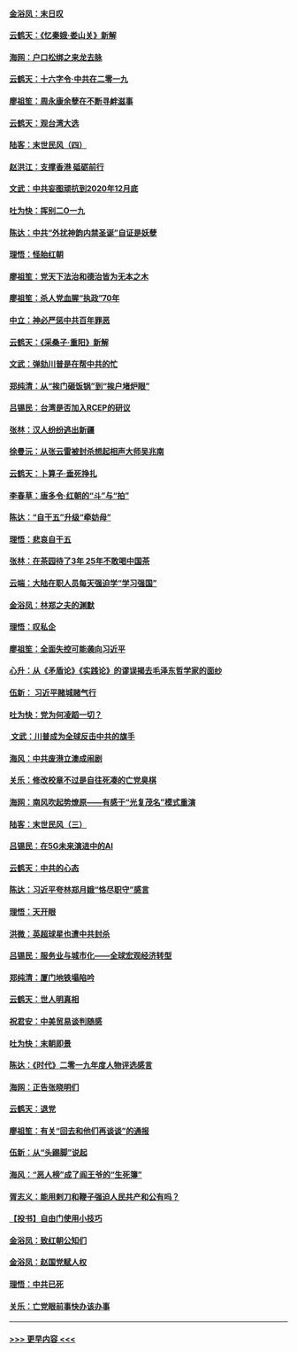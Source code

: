 #### [金浴凤：末日叹](../pages/nsc993/n11752359.md?t=12291901) 
#### [云鹤天：《忆秦娥‧娄山关》新解](../pages/nsc993/n11752348.md?t=12291901) 
#### [海网：户口松绑之来龙去脉](../pages/nsc993/n11752328.md?t=12291901) 
#### [云鹤天：十六字令‧中共在二零一九](../pages/nsc993/n11752305.md?t=12291901) 
#### [廖祖笙：周永康余孽在不断寻衅滋事](../pages/nsc993/n11751013.md?t=12291901) 
#### [云鹤天：观台湾大选](../pages/nsc993/n11751007.md?t=12291901) 
#### [陆客：末世民风（四）](../pages/nsc993/n11749203.md?t=12291901) 
#### [赵洪江：支撑香港 砥砺前行](../pages/nsc993/n11748482.md?t=12291901) 
#### [文武：中共妄图顽抗到2020年12月底](../pages/nsc993/n11748446.md?t=12291901) 
#### [吐为快：挥别二O一九](../pages/nsc993/n11748411.md?t=12291901) 
#### [陈达：中共“外扰神韵内禁圣诞”自证是妖孽](../pages/nsc993/n11748226.md?t=12291901) 
#### [理悟：怪胎红朝](../pages/nsc993/n11748206.md?t=12291901) 
#### [廖祖笙：党天下法治和德治皆为无本之木](../pages/nsc993/n11748135.md?t=12291901) 
#### [廖祖笙：杀人党血腥“执政”70年](../pages/nsc993/n11745144.md?t=12291901) 
#### [中立：神必严惩中共百年罪恶](../pages/nsc993/n11744970.md?t=12291901) 
#### [云鹤天：《采桑子‧重阳》新解](../pages/nsc993/n11744948.md?t=12291901) 
#### [文武：弹劾川普是在帮中共的忙](../pages/nsc993/n11744758.md?t=12291901) 
#### [郑纯清：从“挨门砸饭锅”到“挨户堵炉眼”](../pages/nsc993/n11744745.md?t=12291901) 
#### [吕锡民：台湾是否加入RCEP的研议](../pages/nsc993/n11744701.md?t=12291901) 
#### [张林：汉人纷纷逃出新疆](../pages/nsc993/n11743530.md?t=12291901) 
#### [徐曼沅：从张云雷被封杀想起相声大师吴兆南](../pages/nsc993/n11741816.md?t=12291901) 
#### [云鹤天：卜算子‧垂死挣扎](../pages/nsc993/n11739956.md?t=12291901) 
#### [李春草：唐多令‧红朝的“斗”与“拍”](../pages/nsc993/n11739830.md?t=12291901) 
#### [陈达：“自干五”升级“牵妨母”](../pages/nsc993/n11739724.md?t=12291901) 
#### [理悟：悲哀自干五](../pages/nsc993/n11739547.md?t=12291901) 
#### [张林：在茶园待了3年 25年不敢喝中国茶](../pages/nsc993/n11739240.md?t=12291901) 
#### [云端：大陆在职人员每天强迫学“学习强国”](../pages/nsc993/n11738735.md?t=12291901) 
#### [金浴凤：林郑之夫的渊默](../pages/nsc993/n11737735.md?t=12291901) 
#### [理悟：叹私企](../pages/nsc993/n11737715.md?t=12291901) 
#### [廖祖笙：全面失控可能袭向习近平](../pages/nsc993/n11737704.md?t=12291901) 
#### [心升：从《矛盾论》《实践论》的谬误揭去毛泽东哲学家的面纱](../pages/nsc993/n11736962.md?t=12291901) 
#### [伍新： 习近平赌城赌气行](../pages/nsc993/n11736929.md?t=12291901) 
#### [吐为快：党为何凌蹈一切？](../pages/nsc993/n11736915.md?t=12291901) 
#### [ 文武：川普成为全球反击中共的旗手](../pages/nsc993/n11736882.md?t=12291901) 
#### [海风：中共废港立澳成闹剧](../pages/nsc993/n11735857.md?t=12291901) 
#### [关乐：修改校章不过是自往死凑的亡党臭棋](../pages/nsc993/n11735097.md?t=12291901) 
#### [海网：南风吹起势燎原——有感于“光复茂名”模式重演](../pages/nsc993/n11732308.md?t=12291901) 
#### [陆客：末世民风（三）](../pages/nsc993/n11732211.md?t=12291901) 
#### [吕锡民：在5G未来演进中的AI](../pages/nsc993/n11730010.md?t=12291901) 
#### [云鹤天：中共的心态](../pages/nsc993/n11729906.md?t=12291901) 
#### [陈达：习近平夸林郑月娥“恪尽职守”感言](../pages/nsc993/n11729881.md?t=12291901) 
#### [理悟：天开眼](../pages/nsc993/n11729699.md?t=12291901) 
#### [洪微：英超球星也遭中共封杀](../pages/nsc993/n11727243.md?t=12291901) 
#### [吕锡民：服务业与城市化——全球宏观经济转型](../pages/nsc993/n11725845.md?t=12291901) 
#### [郑纯清：厦门地铁塌陷吟](../pages/nsc993/n11725813.md?t=12291901) 
#### [云鹤天：世人明真相](../pages/nsc993/n11725621.md?t=12291901) 
#### [祝君安：中美贸易谈判随感](../pages/nsc993/n11725609.md?t=12291901) 
#### [吐为快：末朝即景](../pages/nsc993/n11723365.md?t=12291901) 
#### [陈达：《时代》二零一九年度人物评选感言](../pages/nsc993/n11723337.md?t=12291901) 
#### [海网：正告张晓明们](../pages/nsc993/n11723228.md?t=12291901) 
#### [云鹤天：退党](../pages/nsc993/n11723056.md?t=12291901) 
#### [廖祖笙：有关“回去和他们再谈谈”的通报](../pages/nsc993/n11722442.md?t=12291901) 
#### [伍新：从“头踢脚”说起](../pages/nsc993/n11722429.md?t=12291901) 
#### [海风：“恶人榜”成了阎王爷的“生死簿”](../pages/nsc993/n11722272.md?t=12291901) 
#### [胥志义：能用剌刀和鞭子强迫人民共产和公有吗？](../pages/nsc993/n11720569.md?t=12291901) 
#### [【投书】自由门使用小技巧](../pages/nsc993/n11720180.md?t=12291901) 
#### [金浴凤：致红朝公知们](../pages/nsc993/n11720563.md?t=12291901) 
#### [金浴凤：赵国党赋人权](../pages/nsc993/n11720533.md?t=12291901) 
#### [理悟：中共已死](../pages/nsc993/n11720233.md?t=12291901) 
#### [关乐：亡党眼前事快办该办事](../pages/nsc993/n11719160.md?t=12291901) 

----
#### [ >>> 更早内容 <<< ](../indexes/nsc993-earlier.md)
